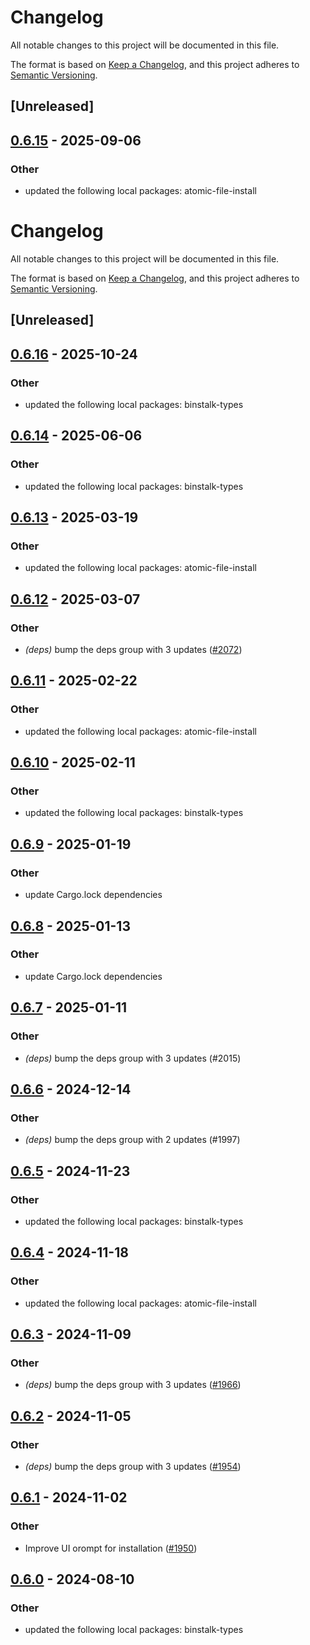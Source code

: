# Changelog

All notable changes to this project will be documented in this file.

The format is based on [Keep a Changelog](https://keepachangelog.com/en/1.0.0/),
and this project adheres to [Semantic Versioning](https://semver.org/spec/v2.0.0.html).

## [Unreleased]

## [0.6.15](https://github.com/cargo-bins/cargo-binstall/compare/binstalk-bins-v0.6.14...binstalk-bins-v0.6.15) - 2025-09-06

### Other

- updated the following local packages: atomic-file-install
# Changelog
All notable changes to this project will be documented in this file.

The format is based on [Keep a Changelog](https://keepachangelog.com/en/1.0.0/),
and this project adheres to [Semantic Versioning](https://semver.org/spec/v2.0.0.html).

## [Unreleased]

## [0.6.16](https://github.com/cargo-bins/cargo-binstall/compare/binstalk-bins-v0.6.15...binstalk-bins-v0.6.16) - 2025-10-24

### Other

- updated the following local packages: binstalk-types

## [0.6.14](https://github.com/cargo-bins/cargo-binstall/compare/binstalk-bins-v0.6.13...binstalk-bins-v0.6.14) - 2025-06-06

### Other

- updated the following local packages: binstalk-types

## [0.6.13](https://github.com/cargo-bins/cargo-binstall/compare/binstalk-bins-v0.6.12...binstalk-bins-v0.6.13) - 2025-03-19

### Other

- updated the following local packages: atomic-file-install

## [0.6.12](https://github.com/cargo-bins/cargo-binstall/compare/binstalk-bins-v0.6.11...binstalk-bins-v0.6.12) - 2025-03-07

### Other

- *(deps)* bump the deps group with 3 updates ([#2072](https://github.com/cargo-bins/cargo-binstall/pull/2072))

## [0.6.11](https://github.com/cargo-bins/cargo-binstall/compare/binstalk-bins-v0.6.10...binstalk-bins-v0.6.11) - 2025-02-22

### Other

- updated the following local packages: atomic-file-install

## [0.6.10](https://github.com/cargo-bins/cargo-binstall/compare/binstalk-bins-v0.6.9...binstalk-bins-v0.6.10) - 2025-02-11

### Other

- updated the following local packages: binstalk-types

## [0.6.9](https://github.com/cargo-bins/cargo-binstall/compare/binstalk-bins-v0.6.8...binstalk-bins-v0.6.9) - 2025-01-19

### Other

- update Cargo.lock dependencies

## [0.6.8](https://github.com/cargo-bins/cargo-binstall/compare/binstalk-bins-v0.6.7...binstalk-bins-v0.6.8) - 2025-01-13

### Other

- update Cargo.lock dependencies

## [0.6.7](https://github.com/cargo-bins/cargo-binstall/compare/binstalk-bins-v0.6.6...binstalk-bins-v0.6.7) - 2025-01-11

### Other

- *(deps)* bump the deps group with 3 updates (#2015)

## [0.6.6](https://github.com/cargo-bins/cargo-binstall/compare/binstalk-bins-v0.6.5...binstalk-bins-v0.6.6) - 2024-12-14

### Other

- *(deps)* bump the deps group with 2 updates (#1997)

## [0.6.5](https://github.com/cargo-bins/cargo-binstall/compare/binstalk-bins-v0.6.4...binstalk-bins-v0.6.5) - 2024-11-23

### Other

- updated the following local packages: binstalk-types

## [0.6.4](https://github.com/cargo-bins/cargo-binstall/compare/binstalk-bins-v0.6.3...binstalk-bins-v0.6.4) - 2024-11-18

### Other

- updated the following local packages: atomic-file-install

## [0.6.3](https://github.com/cargo-bins/cargo-binstall/compare/binstalk-bins-v0.6.2...binstalk-bins-v0.6.3) - 2024-11-09

### Other

- *(deps)* bump the deps group with 3 updates ([#1966](https://github.com/cargo-bins/cargo-binstall/pull/1966))

## [0.6.2](https://github.com/cargo-bins/cargo-binstall/compare/binstalk-bins-v0.6.1...binstalk-bins-v0.6.2) - 2024-11-05

### Other

- *(deps)* bump the deps group with 3 updates ([#1954](https://github.com/cargo-bins/cargo-binstall/pull/1954))

## [0.6.1](https://github.com/cargo-bins/cargo-binstall/compare/binstalk-bins-v0.6.0...binstalk-bins-v0.6.1) - 2024-11-02

### Other

- Improve UI orompt for installation ([#1950](https://github.com/cargo-bins/cargo-binstall/pull/1950))

## [0.6.0](https://github.com/cargo-bins/cargo-binstall/compare/binstalk-bins-v0.5.0...binstalk-bins-v0.6.0) - 2024-08-10

### Other
- updated the following local packages: binstalk-types
